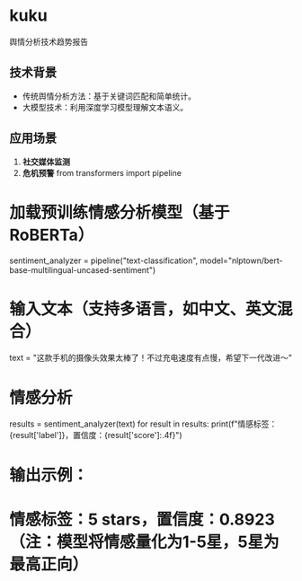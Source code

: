 # kuku
舆情分析技术趋势报告
## 技术背景
- 传统舆情分析方法：基于关键词匹配和简单统计。
- 大模型技术：利用深度学习模型理解文本语义。

## 应用场景
1. **社交媒体监测**
2. **危机预警**
from transformers import pipeline

# 加载预训练情感分析模型（基于RoBERTa）
sentiment_analyzer = pipeline("text-classification", model="nlptown/bert-base-multilingual-uncased-sentiment")

# 输入文本（支持多语言，如中文、英文混合）
text = "这款手机的摄像头效果太棒了！不过充电速度有点慢，希望下一代改进～"

# 情感分析
results = sentiment_analyzer(text)
for result in results:
    print(f"情感标签：{result['label']}，置信度：{result['score']:.4f}")

# 输出示例：
# 情感标签：5 stars，置信度：0.8923 （注：模型将情感量化为1-5星，5星为最高正向）
